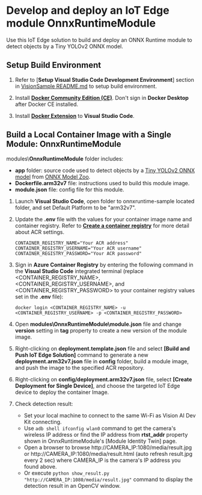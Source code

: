 # Develop and deploy an IoT Edge module OnnxRuntimeModule

Use this IoT Edge solution to build and deploy an ONNX Runtime module to detect objects by a Tiny YOLOv2 ONNX model.

## Setup Build Environment

1. Refer to [**Setup Visual Studio Code Development Environment**] section in [VisionSample README.md](../VisionSample/README.md) to setup build environment.

1. Install [**Docker Community Edition (CE)**](https://docs.docker.com/install/#supported-platforms).  Don't sign in **Docker Desktop** after Docker CE installed.

1. Install [**Docker Extension**](https://marketplace.visualstudio.com/items?itemName=PeterJausovec.vscode-docker) to **Visual Studio Code**.

## Build a Local Container Image with a Single Module: OnnxRuntimeModule

modules\\**OnnxRuntimeModule** folder includes:
   * **app** folder: source code used to detect objects by a [Tiny YOLOv2 ONNX model](https://onnxzoo.blob.core.windows.net/models/opset_8/tiny_yolov2/tiny_yolov2.tar.gz) from [ONNX Model Zoo](https://github.com/onnx/models).
   * **Dockerfile.arm32v7** file: instructions used to build this module image.
   * **module.json** file: config file for this module.

1. Launch **Visual Studio Code**, open folder to onnxruntime-sample located folder, and set Default Platform to be "arm32v7".

2. Update the **.env** file with the values for your container image name and container registry.  Refer to [**Create a container registry**](https://docs.microsoft.com/en-us/azure/iot-edge/tutorial-python-module#create-a-container-registry) for more detail about ACR settings.
     ```<language>
     CONTAINER_REGISTRY_NAME="Your ACR address"
     CONTAINER_REGISTRY_USERNAME="Your ACR username"
     CONTAINER_REGISTRY_PASSWORD="Your ACR password"
     ```

3. Sign in **Azure Container Registry** by entering the following command in the **Visual Studio Code** integrated terminal (replace <CONTAINER_REGISTRY_NAME>, <CONTAINER_REGISTRY_USERNAME>, and <CONTAINER_REGISTRY_PASSWORD> to your container registry values set in the **.env** file):
    ```<language>
    docker login <CONTAINER_REGISTRY_NAME> -u <CONTAINER_REGISTRY_USERNAME> -p <CONTAINER_REGISTRY_PASSWORD> 
    ```

4. Open **modules\OnnxRuntimeModule\module.json** file and change **version** setting in **tag** property to create a new version of the module image.

5. Right-clicking on **deployment.template.json** file and select **[Build and Push IoT Edge Solution]** command to generate a new **deployment.arm32v7.json** file in **config** folder, build a module image, and push the image to the specified ACR repository.

6. Right-clicking on **config/deployment.arm32v7.json** file, select **[Create Deployment for Single Device]**, and choose the targeted IoT Edge device to deploy the container Image.

7. Check detection result:

    * Set your local machine to connect to the same Wi-Fi as Vision AI Dev Kit connecting.
    * Use `adb shell ifconfig wlan0` command to get the camera's wireless IP address or find the IP address from **rtst_addr** property shown in OnnxRuntimeModule's [Module Identity Twin] page.
    * Open a browser to browse http://CAMERA_IP:1080/media/result.jpg or http://CAMERA_IP:1080/media/result.html (auto refresh result.jpg every 2 sec) where CAMERA_IP is the camera's IP address you found above.
    * Or execute `python show_result.py "http://CAMERA_IP:1080/media/result.jpg"` command to display the detection result in an OpenCV window.

